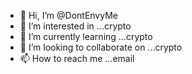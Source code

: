- 👋 Hi, I’m @DontEnvyMe
- 👀 I’m interested in ...crypto
- 🌱 I’m currently learning ...crypto
- 💞️ I’m looking to collaborate on ...crypto
- 📫 How to reach me ...email

<!---
DontEnvyMe/DontEnvyMe is a ✨ special ✨ repository because its `README.md` (this file) appears on your GitHub profile.
You can click the Preview link to take a look at your changes.
--->
